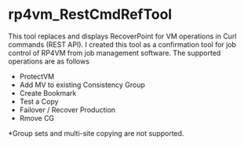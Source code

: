 # rp4vm_RestCmdRefTool

This tool replaces and displays RecoverPoint for VM operations in Curl commands (REST API).
I created this tool as a confirmation tool for job control of RP4VM from job management software.
The supported operations are as follows
 - ProtectVM
 - Add MV to existing Consistency Group
 - Create Bookmark
 - Test a Copy
 - Failover / Recover Production
 - Rmove CG

*Group sets and multi-site copying are not supported.
